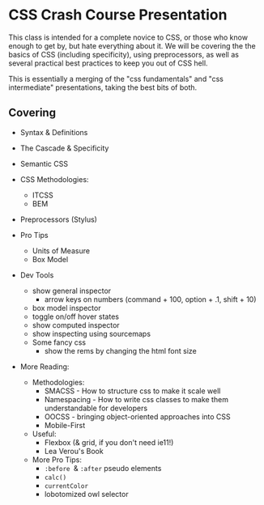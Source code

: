 # CSS Crash Course Presentation

This class is intended for a complete novice to CSS, or those who know enough to get by, but hate everything about it. We will be covering the the basics of CSS (including specificity), using preprocessors, as well as several practical best practices to keep you out of CSS hell.

This is essentially a merging of the "css fundamentals" and "css intermediate" presentations, taking the best bits of both.


## Covering

* Syntax & Definitions
* The Cascade & Specificity
* Semantic CSS
* CSS Methodologies:
  * ITCSS
  * BEM
* Preprocessors (Stylus)
* Pro Tips
  * Units of Measure
  * Box Model
* Dev Tools
  * show general inspector
    * arrow keys on numbers (command + 100, option + .1, shift + 10)
  * box model inspector
  * toggle on/off hover states
  * show computed inspector
  * show inspecting using sourcemaps
  * Some fancy css
    * show the rems by changing the html font size

* More Reading:
  * Methodologies:
    * SMACSS - How to structure css to make it scale well
    * Namespacing - How to write css classes to make them understandable for developers
    * OOCSS - bringing object-oriented approaches into CSS
    * Mobile-First
  * Useful:
    * Flexbox (& grid, if you don't need ie11!)
    * Lea Verou's Book
  * More Pro Tips:
    * `:before `& `:after` pseudo elements
    * `calc()`
    * `currentColor`
    * lobotomized owl selector

